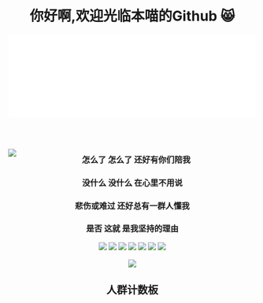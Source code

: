 <div align="center">
  
# 你好啊,欢迎光临本喵的Github :smile_cat:

<img src="https://raw.githubusercontent.com/DavidSciMeow/DavidSciMeow/238f4c03107f7aa7425314227d377cc433e1ad95/my.svg" alt="/" />

<br/><br/>
  
<img align="left" src="https://github-readme-stats.vercel.app/api?username=davidscimeow&show_icons=true&count_private=true&bg_color=45,ff6699,bbbbbb&text_color=000000&title_color=000000&icon_color=000000&hide_border=true" />



  
### 怎么了 怎么了 还好有你们陪我 
### 没什么 没什么 在心里不用说
### 悲伤或难过 还好总有一群人懂我
### 是否  这就  是我坚持的理由
  
  
<a href="https://www.microsoft.com/windows/get-windows-11" ><img src="https://img.shields.io/badge/Windows-11%20Pro-red" /></a>
<a href="https://ubuntu.com/" ><img src="https://img.shields.io/badge/Ubuntu-20.04%20Server-yellow" /></a>
<a href="https://visualstudio.com/" ><img src="[https://img.shields.io/badge/Windows-11%20Pro-red](https://img.shields.io/badge/IDE-Visual%20Studio%20-007ACC?style=flat-square&logo=Visual-Studio&logoColor=ffffff)" /></a>
<a href="https://code.visualstudio.com/" ><img src="https://img.shields.io/badge/IDE-Visual%20Studio%20Code-007ACC?style=flat-square&logo=Visual-Studio-Code&logoColor=ffffff" /></a>
<a href="https://www.linuxfoundation.org/" ><img src="https://img.shields.io/badge/-Linux-fcc624?style=flat-square&logo=linux&logoColor=white" /></a>
<a href="https://git-scm.com/" ><img src="https://img.shields.io/badge/-Git-f05032?style=flat-square&logo=git&logoColor=white" /></a>
<a href="https://learn.microsoft.com/zh-cn/dotnet/" ><img src="https://img.shields.io/badge/.NET-512BD4?style=flat-square&logo=C-Sharp&logoColor=ffffff" /></a>
  
<img align="center" src="https://profile-counter.glitch.me/davidscimeow/count.svg" />
<h2 align="center">人群计数板</h2>
  
</div>
